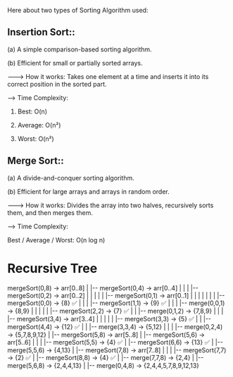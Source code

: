 Here about two types of Sorting Algorithm used: 
## Insertion Sort::

(a) A simple comparison-based sorting algorithm.

(b) Efficient for small or partially sorted arrays.

---> How it works: Takes one element at a time and inserts it into its correct position in the sorted part.

--> Time Complexity:

1) Best: O(n)

2) Average: O(n²)

3) Worst: O(n²)

## Merge Sort::

(a) A divide-and-conquer sorting algorithm.

(b) Efficient for large arrays and arrays in random order.

---> How it works: Divides the array into two halves, recursively sorts them, and then merges them.

--> Time Complexity:

Best / Average / Worst: O(n log n)

# Recursive Tree

mergeSort(0,8)  → arr[0..8]
|
|-- mergeSort(0,4)   → arr[0..4]
|   |
|   |-- mergeSort(0,2)   → arr[0..2]
|   |   |
|   |   |-- mergeSort(0,1)   → arr[0..1]
|   |   |   |
|   |   |   |-- mergeSort(0,0)   → {8} ✅
|   |   |   |-- mergeSort(1,1)   → {9} ✅
|   |   |   |-- merge(0,0,1)     → {8,9}
|   |   |
|   |   |-- mergeSort(2,2)       → {7} ✅
|   |   |-- merge(0,1,2)         → {7,8,9}
|   |
|   |-- mergeSort(3,4)           → arr[3..4]
|   |   |
|   |   |-- mergeSort(3,3)       → {5} ✅
|   |   |-- mergeSort(4,4)       → {12} ✅
|   |   |-- merge(3,3,4)         → {5,12}
|   |
|   |-- merge(0,2,4)             → {5,7,8,9,12}
|
|-- mergeSort(5,8)   → arr[5..8]
    |
    |-- mergeSort(5,6)           → arr[5..6]
    |   |
    |   |-- mergeSort(5,5)       → {4} ✅
    |   |-- mergeSort(6,6)       → {13} ✅
    |   |-- merge(5,5,6)         → {4,13}
    |
    |-- mergeSort(7,8)           → arr[7..8]
    |   |
    |   |-- mergeSort(7,7)       → {2} ✅
    |   |-- mergeSort(8,8)       → {4} ✅
    |   |-- merge(7,7,8)         → {2,4}
    |
    |-- merge(5,6,8)             → {2,4,4,13}
|
|-- merge(0,4,8)                 → {2,4,4,5,7,8,9,12,13}

